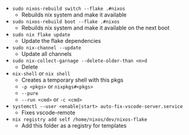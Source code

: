 * `sudo nixos-rebuild switch --flake .#nixos`
    * Rebuilds nix system and make it available
* `sudo nixos-rebuild boot --flake .#nixos`
    * Rebuilds nix system and make it available on the next boot
* `sudo nix flake update`
    * Update the flake dependencies
* `sudo nix-channel --update`
    * Update all channels
* `sudo nix-collect-garnage --delete-older-than <n>d`
    * Delete 
* `nix-shell` or `nix shell`
    * Creates a temporary shell with this pkgs
    * `-p <pkgs>` or `nixpkgs#<pkgs>`
    * `--pure`
    * `--run <cmd>` or `-c <cmd>`
* `systemctl --user <enable|start> auto-fix-vscode-server.service`
    * Fixes vscode-remote
* `nix registry add self /home/nixos/dev/nixos-flake`
    * Add this folder as a registry for templates